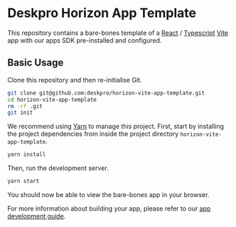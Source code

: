 Deskpro Horizon App Template
===

This repository contains a bare-bones template of a [React](https://reactjs.org/) / [Typescript](https://www.typescriptlang.org/) [Vite](https://vitejs.dev/) app with our apps SDK pre-installed and 
configured.

Basic Usage
---

Clone this repository and then re-initialise Git.

```bash
git clone git@github.com:deskpro/horizon-vite-app-template.git
cd horizon-vite-app-template
rm -rf .git
git init
```

We recommend using [Yarn](https://yarnpkg.com/) to manage this project. First, start by installing the project 
dependencies from inside the project directory `horizon-vite-app-template`.

```bash
yarn install
```

Then, run the development server.

```bash
yarn start
```

You should now be able to view the bare-bones app in your browser.

For more information about building your app, please refer to our [app development guide](https://support.deskpro.com/en/guides/developers/how-to-build-a-basic-notes-app).
